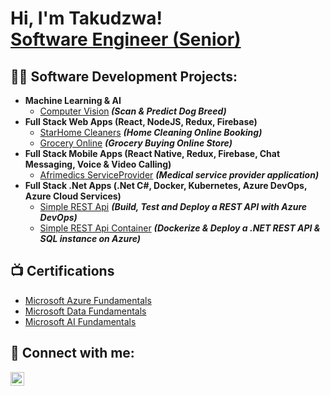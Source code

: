 <h1>Hi, I'm Takudzwa! <br/><a href="https://github.com/Delvin2011">Software Engineer (Senior)</a></h1>

<h2>👨‍💻 Software Development Projects:</h2>

- <b>Machine Learning & AI</b>
  - [Computer Vision](https://github.com/Delvin2011/Delvin2011.github.io/blob/master/dog_vision.ipynb)<b><i> (Scan & Predict Dog Breed)</b></i>
- <b>Full Stack Web Apps (React, NodeJS, Redux, Firebase)</b>
  - [StarHome Cleaners](https://github.com/Delvin2011/StarHomeCleaners) <b><i>(Home Cleaning Online Booking)</b></i>
  - [Grocery Online](https://github.com/Delvin2011/GroceryOnline) <b><i>(Grocery Buying Online Store)</b></i> 
- <b>Full Stack Mobile Apps (React Native, Redux, Firebase, Chat Messaging, Voice & Video Calling)</b>
  - [Afrimedics ServiceProvider](https://github.com/Delvin2011/AfrimedicsServiceProvider) <b><i>(Medical service provider application)</b></i>
- <b>Full Stack .Net Apps (.Net C#, Docker, Kubernetes, Azure DevOps, Azure Cloud Services)</b>
  - [Simple REST Api](https://github.com/Delvin2011/FunShoppingAPI) <b><i>(Build, Test and Deploy a REST API with Azure DevOps)</b></i> 
  - [Simple REST Api Container](https://github.com/Delvin2011/CatalogAPI) <b><i>(Dockerize & Deploy a .NET REST API & SQL instance on Azure)</b></i> 
  
<h2>📺 Certifications</h2>

- [Microsoft Azure Fundamentals](https://www.credly.com/badges/272bd332-3141-49c4-927f-4c7c95721448/public_url)
- [Microsoft Data Fundamentals](https://www.credly.com/badges/0037b1bf-ecff-46a9-b638-16b0ffd56d35/public_url)
- [Microsoft AI Fundamentals](https://www.credly.com/badges/5bbf94a1-b6fd-4d8e-ade3-83bcbc29afe1/public_url)


<h2> 🤳 Connect with me:</h2>

[<img align="left" alt="JoshMadakor | LinkedIn" width="22px" src="https://cdn.jsdelivr.net/npm/simple-icons@v3/icons/linkedin.svg" />][linkedin]


[linkedin]: https://www.linkedin.com/in/tbtapfumanei/


<!--
**joshmadakor1/joshmadakor1** is a ✨ _special_ ✨ repository because its `README.md` (this file) appears on your GitHub profile.

Here are some ideas to get you started:

- 🔭 I’m currently working on ...
- 🌱 I’m currently learning ...
- 👯 I’m looking to collaborate on ...
- 🤔 I’m looking for help with ...
- 💬 Ask me about ...
- 📫 How to reach me: ...
- 😄 Pronouns: ...
- ⚡ Fun fact: ...
-->
